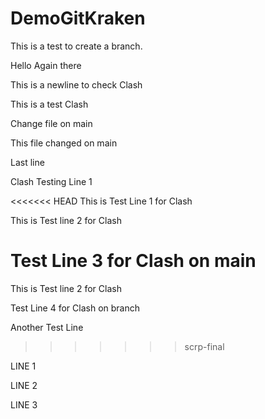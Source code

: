 # DemoGitKraken

This is a test to create a branch. 

Hello Again there

This is a newline to check Clash

This is a test Clash

Change file on main

This file changed on main

Last line

Clash Testing Line 1

<<<<<<< HEAD
This is Test Line 1 for Clash

This is Test line 2 for Clash

Test Line 3 for Clash on main
=======
This is Test line 2 for Clash

Test Line 4 for Clash on branch


Another Test Line
>>>>>>> scrp-final
>>>>>>
LINE 1

LINE 2

LINE 3